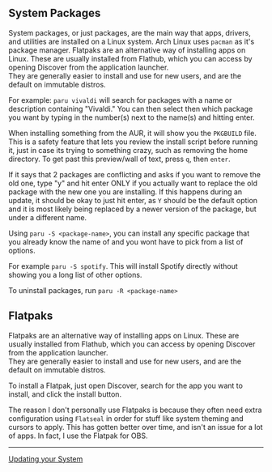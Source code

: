 ## System Packages
System packages, or just packages, are the main way that apps, drivers, and utilities are installed on a Linux system. Arch Linux uses `pacman` as it's package manager. Flatpaks are an alternative way of installing apps on Linux. These are usually installed from Flathub, which you can access by opening Discover from the application launcher. <br/>
They are generally easier to install and use for new users, and are the default on immutable distros.<br/>

For example: `paru vivaldi` will search for packages with a name or description containing "Vivaldi." You can then select then which package you want by typing in the number(s) next to the name(s) and hitting enter. <br/>

When installing something from the AUR, it will show you the `PKGBUILD` file. This is a safety feature that lets you review the install script before running it, just in case its trying to something crazy, such as removing the home directory. To get past this preview/wall of text, press `q`, then `enter`.<br/>
 
If it says that 2 packages are conflicting and asks if you want to remove the old one, type "y" and hit enter ONLY if you actually want to replace the old package with the new one you are installing. If this happens during an update, it should be okay to just hit enter, as `Y` should be the default option and it is most likely being replaced by a newer version of the package, but under a different name.<br/>

Using `paru -S <package-name>`, you can install any specific package that you already know the name of and you wont have to pick from a list of options.<br/>

For example `paru -S spotify`. This will install Spotify directly without showing you a long list of other options.<br/>

To uninstall packages, run `paru -R <package-name>`<br/>

## Flatpaks
Flatpaks are an alternative way of installing apps on Linux. These are usually installed from Flathub, which you can access by opening Discover from the application launcher. <br/>
They are generally easier to install and use for new users, and are the default on immutable distros.<br/>

To install a Flatpak, just open Discover, search for the app you want to install, and click the install button.<br/>

The reason I don't personally use Flatpaks is because they often need extra configuration using `Flatseal` in order for stuff like system theming and cursors to apply. This has gotten better over time, and isn't an issue for a lot of apps. In fact, I use the Flatpak for OBS.<br/>

---
[Updating your System](https://github.com/Mato1111/archguide/blob/main/Docs/Updating%20your%20System.md)
